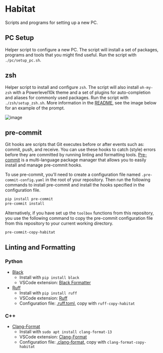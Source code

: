 # Habitat

Scripts and programs for setting up a new PC.

## PC Setup

Helper script to configure a new PC.
The script will install a set of packages, programs and tools that you might find useful.
Run the script with `./pc/setup_pc.sh`.

## zsh

Helper script to install and configure `zsh`.
The script will also install `oh-my-zsh` with a Powerlevel10k theme and a set of plugins for auto-completion and aliases for commonly used packages. Run the script with `./zsh/setup_zsh.sh`.
More information in the [README](./zsh/README.md), see the image below for an example of the prompt.

![image](https://user-images.githubusercontent.com/22048962/230769612-e225fd30-305d-469b-ab2d-20af62dc3751.png)

## pre-commit

Git hooks are scripts that Git executes before or after events such as: commit, push, and receive.
You can use these hooks to catch (style) errors before they are committed by running linting and formatting tools.
[Pre-commit](https://pre-commit.com/) is a multi-language package manager that allows you to easily install and manage pre-commit hooks.

To use pre-commit, you'll need to create a configuration file named `.pre-commit-config.yaml` in the root of your repository.
Then run the following commands to install pre-commit and install the hooks specified in the configuration file.

```bash
pip install pre-commit
pre-commit install
```

Alternatively, if you have set up the `toolbox` functions from this repository, you use the following command to copy the pre-commit configuration file from this repository to your current working directory.

```bash
pre-commit-copy-habitat
```

## Linting and Formatting

### Python

- [Black](https://black.readthedocs.io/en/stable/)
  - Install with `pip install black`
  - VSCode extension: [Black Formatter](https://marketplace.visualstudio.com/items?itemName=ms-python.black-formatter)
- [Ruff](https://docs.astral.sh/ruff)
  - Install with `pip install ruff`
  - VSCode extension: [Ruff](https://marketplace.visualstudio.com/items?itemName=charliermarsh.ruff)
  - Configuration file: [.ruff.toml](./.ruff.toml), copy with `ruff-copy-habitat`

### C++

- [Clang-Format](https://clang.llvm.org/docs/ClangFormat.html)
    - Install with `sudo apt install clang-format-13`
    - VSCode extension: [Clang-Format](https://marketplace.visualstudio.com/items?itemName=xaver.clang-format)
    - Configuration file: [.clang-format](./.clang-format), copy with `clang-format-copy-habitat`
